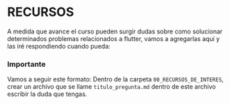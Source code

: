 RECURSOS
==========

A medida que avance el curso pueden surgir dudas sobre como solucionar determinados problemas relacionados a flutter, vamos a agregarlas aquí y las iré respondiendo cuando pueda: 

### Importante
Vamos a seguir este formato:
Dentro de la carpeta ```00_RECURSOS_DE_INTERES```, crear un archivo que se llame ```titulo_pregunta.md``` dentro de este archivo escribir la duda que tengas.
